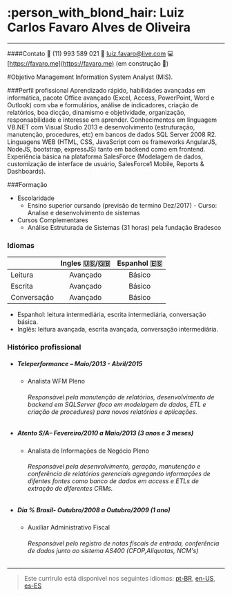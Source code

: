 # :person_with_blond_hair: Luiz Carlos Favaro Alves de Oliveira

---

####Contato
:calling: (11) 993 589 021
:e-mail: luiz.favaro@live.com
:computer: [https://favaro.me](https://favaro.me) (em construção :construction:)

#Objetivo
Management Information System Analyst (MIS).

###Perfil profissional
Aprendizado rápido, habilidades avançadas em informática, pacote Office avançado (Excel, Access, PowerPoint, Word e
Outlook) com vba e formulários, análise de indicadores, criação de relatórios, boa dicção, dinamismo e objetividade,
organização, responsabilidade e interesse em aprender. Conhecimentos em linguagem VB.NET com Visual Studio 2013 e
desenvolvimento (estruturação, manutenção, procedures, etc) em bancos de dados SQL Server 2008 R2. Linguagens WEB
(HTML, CSS, JavaScript com os frameworks AngularJS, NodeJS, bootstrap, expressJS) tanto em backend como em frontend.
Experiência básica na plataforma SalesForce (Modelagem de dados, customização de interface de usuário, SalesForce1
Mobile, Reports & Dashboards).

###Formação

- Escolaridade
  - Ensino superior cursando (previsão de termino Dez/2017) - Curso: Analise e desenvolvimento de
    sistemas
- Cursos Complementares
  - Análise Estruturada de Sistemas (31 horas) pela fundação Bradesco

### Idiomas

|             | Ingles :us:/:uk: | Espanhol :es: |
| :---------- | :--------------: | :-----------: |
| Leitura     |     Avançado     |    Básico     |
| Escrita     |     Avançado     |    Básico     |
| Conversação |     Avançado     |    Básico     |

- Espanhol: leitura intermediária, escrita intermediária, conversação básica.
- Inglês: leitura avançada, escrita avançada, conversação intermediária.

### Histórico profissional

- ##### Teleperformance – Maio/2013 - Abril/2015
  - Analista WFM Pleno
    ###### Responsável pela manutenção de relatórios, desenvolvimento de backend em SQLServer (foco em modelagem de dados, ETL e criação de procedures) para novos relatórios e aplicações.
- ##### Atento S/A– Fevereiro/2010 a Maio/2013 (3 anos e 3 meses)
  - Analista de Informações de Negócio Pleno
    ###### Responsável pela desenvolvimento, geração, manutenção e conferência de relatórios gerenciais agregando informações de difentes fontes como banco de dados em access e ETLs de extração de diferentes CRMs.
- ##### Dia % Brasil- Outubro/2008 a Outubro/2009 (1 ano)
  - Auxiliar Administrativo Fiscal
    ###### Responsável pelo registro de notas fiscais de entrada, conferência de dados junto ao sistema AS400 (CFOP,Alíquotas, NCM's)

---

> Este currirulo está disponivel nos seguintes idiomas:
> [pt-BR](./README_pt-BR.MD), [en-US](./README_en-US.MD), [es-ES](./README_es-ES.MD)
